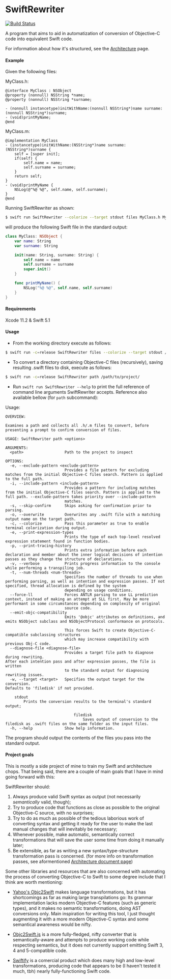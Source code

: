 # SwiftRewriter

[![Build Status](https://dev.azure.com/luiz-fs/SwiftRewriter/_apis/build/status/LuizZak.SwiftRewriter?branchName=master)](https://dev.azure.com/luiz-fs/SwiftRewriter/_build/latest?definitionId=3&branchName=master)

A program that aims to aid in automatization of conversion of Objective-C code into equivalent Swift code.

For information about how it's structured, see the [Architecture](Architecture.md) page.

#### Example

Given the following files:

MyClass.h:
```objc
@interface MyClass : NSObject
@property (nonnull) NSString *name;
@property (nonnull) NSString *surname;

- (nonnull instancetype)initWithName:(nonnull NSString*)name surname:(nonnull NSString*)surname;
- (void)printMyName;
@end
```

MyClass.m:
```objc
@implementation MyClass
- (instancetype)initWithName:(NSString*)name surname:(NSString*)surname {
    self = [super init];
    if(self) {
        self.name = name;
        self.surname = surname;
    }
    return self;
}
- (void)printMyName {
    NSLog(@"%@ %@", self.name, self.surname);
}
@end
```

Running SwiftRewriter as shown:

```bash
$ swift run SwiftRewriter --colorize --target stdout files MyClass.h MyClass.m
```

will produce the following Swift file in the standard output:

```swift
class MyClass: NSObject {
    var name: String
    var surname: String

    init(name: String, surname: String) {
        self.name = name
        self.surname = surname
        super.init()
    }

    func printMyName() {
        NSLog("%@ %@", self.name, self.surname)
    }
}
```

#### Requirements

Xcode 11.2 & Swift 5.1

#### Usage

- From the working directory execute as follows:

```bash
$ swift run -c=release SwiftRewriter files --colorize --target stdout /path/to/MyClass.h /path/to/MyClass.m
```

- To convert a directory containing Objective-C files (recursively), saving resulting .swift files to disk, execute as follows:

```bash
$ swift run -c=release SwiftRewriter path /path/to/project/
```

- Run `swift run SwiftRewriter --help` to print the full reference of command line arguments SwiftRewriter accepts. Reference also available bellow (for `path` subcommand):

Usage:

```
OVERVIEW: 

Examines a path and collects all .h/.m files to convert, before presenting a prompt to confirm conversion of files.

USAGE: SwiftRewriter path <options>

ARGUMENTS:
  <path>                  Path to the project to inspect 

OPTIONS:
  -e, --exclude-pattern <exclude-pattern>
                          Provides a file pattern for excluding matches from the initial Objective-C files search. Pattern is applied to the full path. 
  -i, --include-pattern <include-pattern>
                          Provides a pattern for including matches from the initial Objective-C files search. Pattern is applied to the full path. --exclude-pattern takes priority over --include-pattern
                          matches. 
  -s, --skip-confirm      Skips asking for confirmation prior to parsing. 
  -o, --overwrite         Overwrites any .swift file with a matching output name on the target path. 
  -c, --colorize          Pass this parameter as true to enable terminal colorization during output. 
  -e, --print-expression-types
                          Prints the type of each top-level resolved expression statement found in function bodies. 
  -p, --print-tracing-history
                          Prints extra information before each declaration and member about the inner logical decisions of intention passes as they change the structure of declarations. 
  -v, --verbose           Prints progress information to the console while performing a transpiling job. 
  -t, --num-threads <num-threads>
                          Specifies the number of threads to use when performing parsing, as well as intention and expression passes. If not specified, thread allocation is defined by the system
                          depending on usage conditions. 
  --force-ll              Forces ANTLR parsing to use LL prediction context, instead of making an attempt at SLL first. May be more performant in some circumstances depending on complexity of original
                          source code. 
  --emit-objc-compatibility
                          Emits '@objc' attributes on definitions, and emits NSObject subclass and NSObjectProtocol conformance on protocols.

                          This forces Swift to create Objective-C-compatible subclassing structures
                          which may increase compatibility with previous Obj-C code. 
  --diagnose-file <diagnose-file>
                          Provides a target file path to diagnose during rewriting.
After each intention pass and after expression passes, the file is written
                          to the standard output for diagnosing rewriting issues. 
  -w, --target <target>   Specifies the output target for the conversion.
Defaults to 'filedisk' if not provided.

    stdout
        Prints the conversion results to the terminal's standard output;
    
                              filedisk
                                  Saves output of conversion to the filedisk as .swift files on the same folder as the input files. 
  -h, --help              Show help information.

```

The program should output the contents of the files you pass into the standard output.

#### Project goals

This is mostly a side project of mine to train my Swift and architecture chops. That being said, there are a couple of main goals that I have in mind going forward with this:

SwiftRewriter should:

1. Always produce valid Swift syntax as output (not necessarily _semantically_ valid, though);
2. Try to produce code that functions as close as possible to the original Objective-C source, with no surprises;
3. Try to do as much as possible of the tedious laborious work of converting syntax and getting it ready for the user to make the last manual changes that will inevitably be necessary;
4. Whenever possible, make automatic, semantically correct transformations that will save the user some time from doing it manually later;
5. Be extensible, as far as writing a new syntax/type-structure transformation pass is concerned. (for more info on transformation passes, see aformentioned [Architecture document page](Architecture.md))

Some other libraries and resources that are also concerned with automating the process of converting Objective-C to Swift to some degree include that I think are worth mentioning:

- [Yahoo's Objc2Swift](https://github.com/yahoojapan/objc2swift) makes language transformations, but it has shortcomings as far as making large transpilations go: Its grammar implementation lacks modern Objective-C features (such as generic types), and it makes no semantic transformations, doing AST conversions only. Main inspiration for writing this tool, I just thought augmenting it with a more modern Objective-C syntax and some semantical awareness would be nifty.

- [Objc2Swift.js](http://okaxaki.github.io/objc2swift/index.html) is a more fully-fledged, nifty converter that is semantically-aware and attempts to produce working code while respecting semantics, but it does not currently support emitting Swift 3, 4 and 5-compatible code.

- [Swiftify](https://objectivec2swift.com/) is a comercial product which does many high and low-level transformations, producing code that appears to be (I haven't tested it much, tbh) nearly fully-functioning Swift code.

